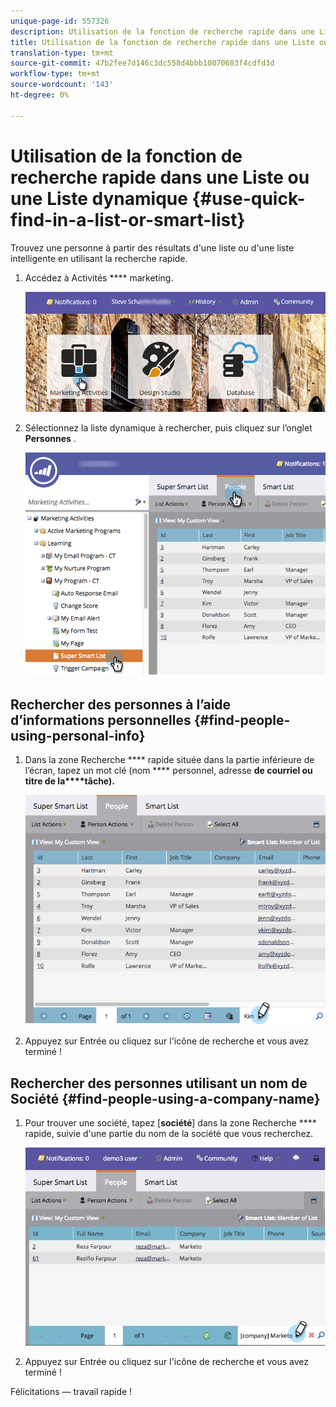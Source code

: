 ```yaml
---
unique-page-id: 557326
description: Utilisation de la fonction de recherche rapide dans une Liste ou une Liste dynamique - Documentation du marketing - Documentation du produit
title: Utilisation de la fonction de recherche rapide dans une Liste ou une Liste dynamique
translation-type: tm+mt
source-git-commit: 47b2fee7d146c3dc558d4bbb10070683f4cdfd3d
workflow-type: tm+mt
source-wordcount: '143'
ht-degree: 0%

---
```



# Utilisation de la fonction de recherche rapide dans une Liste ou une Liste dynamique {#use-quick-find-in-a-list-or-smart-list}

Trouvez une personne à partir des résultats d&#39;une liste ou d&#39;une liste intelligente en utilisant la recherche rapide.

1. Accédez à Activités **** marketing.

   ![](assets/login-marketing-activities.png)

1. Sélectionnez la liste dynamique à rechercher, puis cliquez sur l’onglet **Personnes** .

   ![](assets/smartlistpeople.png)

## Rechercher des personnes à l’aide d’informations personnelles {#find-people-using-personal-info}

1. Dans la zone Recherche **** rapide située dans la partie inférieure de l’écran, tapez un mot clé (nom **** personnel, adresse **de courriel ou titre de la****tâche).**

   ![](assets/searchpeople.png)

1. Appuyez sur Entrée ou cliquez sur l&#39;icône de recherche et vous avez terminé !

## Rechercher des personnes utilisant un nom de Société {#find-people-using-a-company-name}

1. Pour trouver une société, tapez [**société**] dans la zone Recherche **** rapide, suivie d&#39;une partie du nom de la société que vous recherchez.

   ![](assets/supersmartlistsearch.jpg)

1. Appuyez sur Entrée ou cliquez sur l&#39;icône de recherche et vous avez terminé !

Félicitations — travail rapide !

